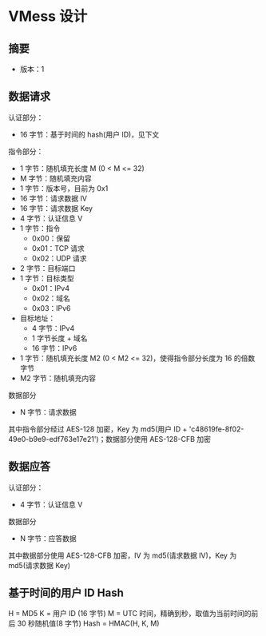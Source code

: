 # VMess 设计
## 摘要
* 版本：1

## 数据请求
认证部分：
* 16 字节：基于时间的 hash(用户 ID)，见下文

指令部分：
* 1 字节：随机填充长度 M (0 < M <= 32)
* M 字节：随机填充内容
* 1 字节：版本号，目前为 0x1
* 16 字节：请求数据 IV
* 16 字节：请求数据 Key
* 4 字节：认证信息 V
* 1 字节：指令
  * 0x00：保留
  * 0x01：TCP 请求
  * 0x02：UDP 请求
* 2 字节：目标端口
* 1 字节：目标类型
  * 0x01：IPv4
  * 0x02：域名
  * 0x03：IPv6
* 目标地址：
  * 4 字节：IPv4
  * 1 字节长度 + 域名
  * 16 字节：IPv6
* 1 字节：随机填充长度 M2 (0 < M2 <= 32)，使得指令部分长度为 16 的倍数字节
* M2 字节：随机填充内容

数据部分
* N 字节：请求数据

其中指令部分经过 AES-128 加密，Key 为 md5(用户 ID + 'c48619fe-8f02-49e0-b9e9-edf763e17e21')；数据部分使用 AES-128-CFB 加密

## 数据应答
认证部分：
* 4 字节：认证信息 V

数据部分
* N 字节：应答数据

其中数据部分使用 AES-128-CFB 加密，IV 为 md5(请求数据 IV)，Key 为 md5(请求数据 Key)

## 基于时间的用户 ID Hash

H = MD5
K = 用户 ID (16 字节)
M = UTC 时间，精确到秒，取值为当前时间的前后 30 秒随机值(8 字节)
Hash = HMAC(H, K, M)